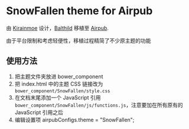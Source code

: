 # SnowFallen theme for Airpub

由 [Kirainmoe](https://ww.imim.pw) 设计，[Balthild](https://qaq.cat) 移植至 [Airpub](http://airpub.io).

由于平台限制和考虑轻便性，移植过程精简了不少原主题的功能

## 使用方法

1. 把主题文件夹放进 bower_component
2. 把 index.html 中的主题 CSS 链接改为 `bower_component/SnowFallen/style.css`
3. 在文档末尾添加一个 JavaScript 引用 `bower_component/SnowFallen/js/functions.js`，注意要加在所有原有的 JavaScript 引用之后
4. 编辑设置项 airpubConfigs.theme = "SnowFallen";
